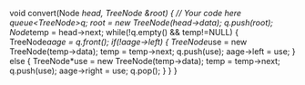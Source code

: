 void convert(Node *head, TreeNode *&root) 
{
    // Your code here
    queue<TreeNode*>q;
    root = new TreeNode(head->data);
    q.push(root);
    Node*temp = head->next;
    while(!q.empty() && temp!=NULL)
    {
        TreeNode*aage = q.front();
        if(!aage->left)
        {
            TreeNode*use = new TreeNode(temp->data);
            temp = temp->next;
            q.push(use);
            aage->left = use;
        }
        else
        {
            TreeNode*use = new TreeNode(temp->data);
            temp = temp->next;
            q.push(use);
            aage->right = use;
            q.pop();
        }
    }
}